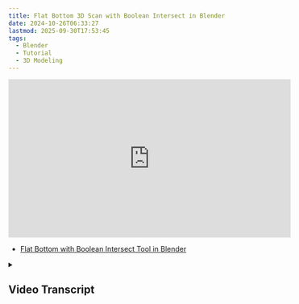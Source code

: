 ```yaml
---
title: Flat Bottom 3D Scan with Boolean Intersect in Blender
date: 2024-10-26T06:33:27
lastmod: 2025-09-30T17:53:45
tags:
  - Blender
  - Tutorial
  - 3D Modeling
---
```


<div class="iframe-16-9-container">
<iframe class="youTubeIframe" width="560" height="315" src="https://www.youtube.com/embed/GHersJCQUVc" title="YouTube video player" frameborder="0" allow="accelerometer; autoplay; clipboard-write; encrypted-media; gyroscope; picture-in-picture; web-share" referrerpolicy="strict-origin-when-cross-origin" allowfullscreen></iframe>
</div>

- [Flat Bottom with Boolean Intersect Tool in Blender](https://youtu.be/GHersJCQUVc)

<details>
<summary>

## Video Transcript

</summary>

In this blender tutorial, I'm going to show you how you can subtract from your 3D skin mesh with the Boolean tools inside blender to make a more manageable form. And I have a flat bottom. This is a 3D scanned mesh made with a structured light scanner. I want to have just the neck and not the shoulders.

In order to do that, I need to add a new mesh. So I'm going to look directly at my current mesh, then press shift a to get a mesh. And I'm going to select a cube. I can't see anything, so I'll zoom backwards with the scroll wheel and click the See-through icon up at the top. Here.

Next, press S x to scale the cube in the x direction, then s z to scale it in the z direction. Zoom in a bit, press gz to move it in the z direction and position it so it overlaps the parts of your mesh you want to keep it. Once you're happy with that, double check from the side to see if everything is inside. In this case, it is.

I may want to orient my mesh just a little bit, so I'll select the mesh, press R and then just rotate it a little bit straighter G to move it. And I think that will chop off the neck perfectly fine. I can turn off C through. The head is encased in the cube.

Select the scanned mesh or the part that you want to cut. Add a modifier under generate boolean. We don't want to use difference or union. We want to use intersect. This will keep the part of the model that's in both sections. The object we want to use is the cube.

Once it does this, we can hide the cube and you'll see that only the head remains. We need to apply this because I need to remesh this cleaned it up for inclusion in other projects, I select apply and now the boolean modifier is applied.

Once you've done this, you'll notice at the bottom of your mesh you have a large section that is undefined. You can simply press GZ to bring this down a little bit, so you have extra space to cut off and other programs tab out, and then you can remesh this object. So all of that is the same. Happy 3D modeling.

</details>
